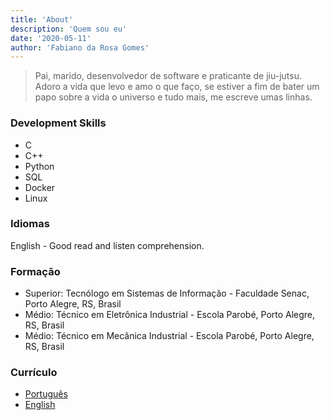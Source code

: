 ```yaml
---
title: 'About'
description: 'Quem sou eu'
date: '2020-05-11'
author: 'Fabiano da Rosa Gomes'
---
```


> Pai, marido, desenvolvedor de software e praticante de jiu-jutsu.
> Adoro a vida que levo e amo o que faço, se estiver a fim de bater um papo sobre a vida o universo e tudo mais, me escreve umas linhas.

### Development Skills
  * C
  * C++
  * Python
  * SQL
  * Docker
  * Linux

### Idiomas
English - Good read and listen comprehension.

### Formação

  * Superior: Tecnólogo em Sistemas de Informação - Faculdade Senac, Porto Alegre, RS, Brasil
  * Médio: Técnico em Eletrônica Industrial - Escola Parobé, Porto Alegre, RS, Brasil
  * Médio: Técnico em Mecânica Industrial - Escola Parobé, Porto Alegre, RS, Brasil

### Currículo

* [Português](/pdf/Fabiano_da_Rosa_Gomes-currículo.pdf)
* [English](/pdf/Fabiano_da_RosaGomes_Resume.pdf)


